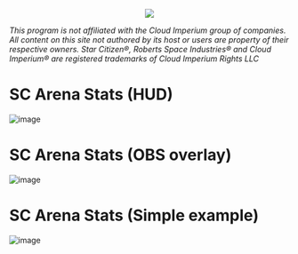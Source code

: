 <p align="center">
  <img src="https://github.com/user-attachments/assets/93ec314b-09c4-43f4-822c-bfbdafe0d77d">
</p>

*This program is not affiliated with the Cloud Imperium group of companies. All content on this site not authored by its host or users are property of their respective owners. Star Citizen®, Roberts Space Industries® and Cloud Imperium® are registered trademarks of Cloud Imperium Rights LLC*


# SC Arena Stats (HUD)

![image](https://github.com/user-attachments/assets/5b8b1a94-ce90-4661-8665-05352f420c94)

# SC Arena Stats (OBS overlay)

![image](https://github.com/user-attachments/assets/a2060ad5-3ba4-4343-982d-8cb44afa6bba)

# SC Arena Stats (Simple example)

![image](https://github.com/user-attachments/assets/3e65752d-797f-4aa8-9d83-2952be062d3d)
